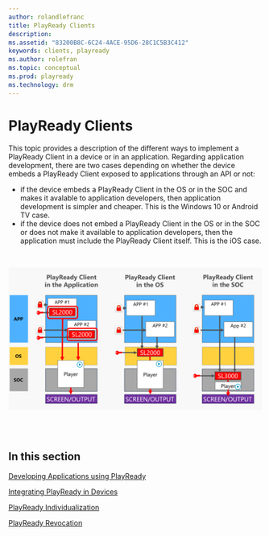 ```yaml
---
author: rolandlefranc
title: PlayReady Clients
description:
ms.assetid: "83200B8C-6C24-4ACE-95D6-28C1C5B3C412"
keywords: clients, playready
ms.author: rolefran
ms.topic: conceptual
ms.prod: playready
ms.technology: drm
---
```



# PlayReady Clients
This topic provides a description of the different ways to implement a PlayReady Client in a device or in an application. Regarding application development, there are two cases depending on whether the device embeds a PlayReady Client exposed to applications through an API or not:
- if the device embeds a PlayReady Client in the OS or in the SOC and makes it avalable to application developers, then application development is simpler and cheaper. This is the Windows 10 or Android TV case.
- if the device does not embed a PlayReady Client in the OS or in the SOC or does not make it available to application developers, then the application must include the PlayReady Client itself. This is the iOS case.

<br/>

![PlayReady Client Options on devices](../images/client_level_app_os_soc.png)

<br/>
<br/>

## In this section

[Developing Applications using PlayReady](developing-applications.md)

[Integrating PlayReady in Devices](integrating-in-devices.md)

[PlayReady Individualization](individualization.md) 

[PlayReady Revocation](revocation.md) 
